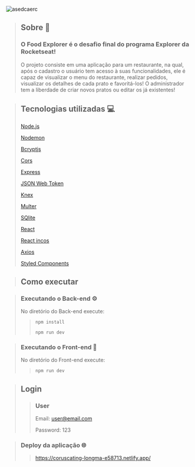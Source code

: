 ![asedcaerc](https://user-images.githubusercontent.com/103121417/216769074-7a2b8f44-e3d2-4549-8f24-d7cc454f5e9a.png)

> ## Sobre 📖
> 
> ### O Food Explorer é o desafio  final do programa Explorer da Rocketseat! 
> 
> O projeto consiste em uma aplicação para um restaurante, na qual, após o cadastro o usuário tem acesso à suas funcionalidades, ele é capaz de visualizar o menu do restaurante, realizar pedidos, visualizar os detalhes de cada prato e favoritá-los! O administrador tem a liberdade de criar novos pratos ou editar os já existentes!

> ## Tecnologias utilizadas 💻
> 
> [Node.js](https://nodejs.org/en/)
> 
> [Nodemon](https://www.example.com/my%20great%20page)
> 
> [Bcryptjs](https://www.npmjs.com/package/bcryptjs)
> 
> [Cors](https://www.npmjs.com/package/cors)
> 
> [Express](https://expressjs.com/pt-br/)
> 
> [JSON Web Token](https://www.npmjs.com/package/jsonwebtoken)
> 
> [Knex](https://www.npmjs.com/package/knex)
> 
> [Multer](https://www.npmjs.com/package/multer)
> 
> [SQlite](https://sqlite.org/index.html)
> 
> [React](https://pt-br.reactjs.org/)
> 
> [React incos](https://react-icons.github.io/react-icons/)
> 
> [Axios](https://www.npmjs.com/package/axios)
> 
> [Styled Components](https://styled-components.com/)

> ## Como executar 

> ### Executando o Back-end ⚙️
> No diretório do Back-end execute:
> 
>> ``` npm install ```
>> 
>> ``` npm run dev ```


>  ### Executando o Front-end 🚀
>  No diretório do Front-end execute:
>  
>> ``` npm run dev ```

> ## Login
>> ### User
>> Email: user@email.com
>> 
>> Password: 123

> ### Deploy da aplicação 🌐
>> https://coruscating-longma-e58713.netlify.app/
